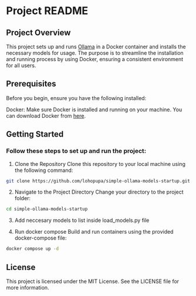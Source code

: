# Project README

## Project Overview

This project sets up and runs [Ollama](https://github.com/ollama/ollama/tree/main) in a Docker container and installs the necessary models for usage. The purpose is to streamline the installation and running process by using Docker, ensuring a consistent environment for all users.

## Prerequisites

Before you begin, ensure you have the following installed:

Docker: Make sure Docker is installed and running on your machine. You can download Docker from [here](https://docs.docker.com/engine/install/).

## Getting Started
### Follow these steps to set up and run the project:

1. Clone the Repository
Clone this repository to your local machine using the following command:

```bash
git clone https://github.com/lohopupa/simple-ollama-models-startup.git
```

2. Navigate to the Project Directory
Change your directory to the project folder:

```bash
cd simple-ollama-models-startup
```

3. Add neccesary models to list inside load_models.py file

4. Run docker compose
Build and run containers using the provided docker-compose file:

```bash
docker compose up -d
```

## License
This project is licensed under the MIT License. See the LICENSE file for more information.
